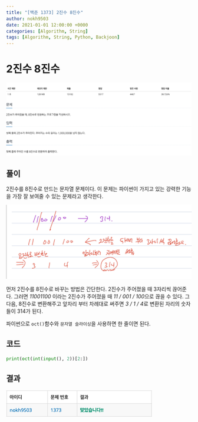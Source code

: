 ```yaml
---
title: "[백준 1373] 2진수 8진수"
author: nokh9503
date: 2021-01-01 12:00:00 +0000
categories: [Algorithm, String]
tags: [Algorithm, String, Python, Backjoon]
---
```


# 2진수 8진수

![backjoon_string(1373)](/assets/img/algorithm/backjoon/string/backjoon_string(1373).png)

## 풀이

2진수를 8진수로 만드는 문자열 문제이다. 이 문제는 파이썬이 가지고 있는 강력한 기능을 가장 잘 보여줄 수 있는 문제라고 생각한다.

![backjoon_string(1373)_sol](/assets/img/algorithm/backjoon/string/backjoon_string(1373)_sol.png)

먼저 2진수를 8진수로 바꾸는 방법은 간단한다. 2진수가 주어졌을 때 3자리씩 끊어준다. 그러면 *11001100* 이라는 2진수가 주어졌을 때 *11 / 001 / 100*으로 끊을 수 있다. 그 다음, 8진수로 변환해주고 앞자리 부터 차례대로 써주면 *3 / 1 / 4*로 변환된 자리의 숫자들이 314가 된다.

파이썬으로 `oct()`함수와 `문자열 슬라이싱`을 사용하면 한 줄이면 된다.

## 코드

```python
print(oct(int(input(), 2))[2:])
```

## 결과

![backjoon_string(1373)_res](/assets/img/algorithm/backjoon/string/backjoon_string(1373)_res.png)
